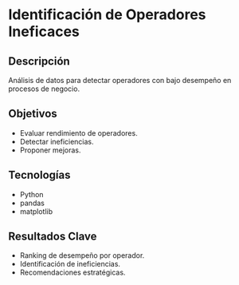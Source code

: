 # Identificación de Operadores Ineficaces

## Descripción
Análisis de datos para detectar operadores con bajo desempeño en procesos de negocio.

## Objetivos
- Evaluar rendimiento de operadores.
- Detectar ineficiencias.
- Proponer mejoras.

## Tecnologías
- Python
- pandas
- matplotlib

## Resultados Clave
- Ranking de desempeño por operador.
- Identificación de ineficiencias.
- Recomendaciones estratégicas.
